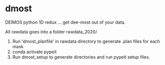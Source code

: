 # dmost
DEIMOS python 1D redux
... get dee-most out of your data.

All rawdata goes into a folder rawdata_2020/
1. Run 'dmost_planfile' in rawdata directory to generate .plan files for each mask
2. conda activate pypeit
3. Run dmost_setup to generate directories and run pypeit setup files.
